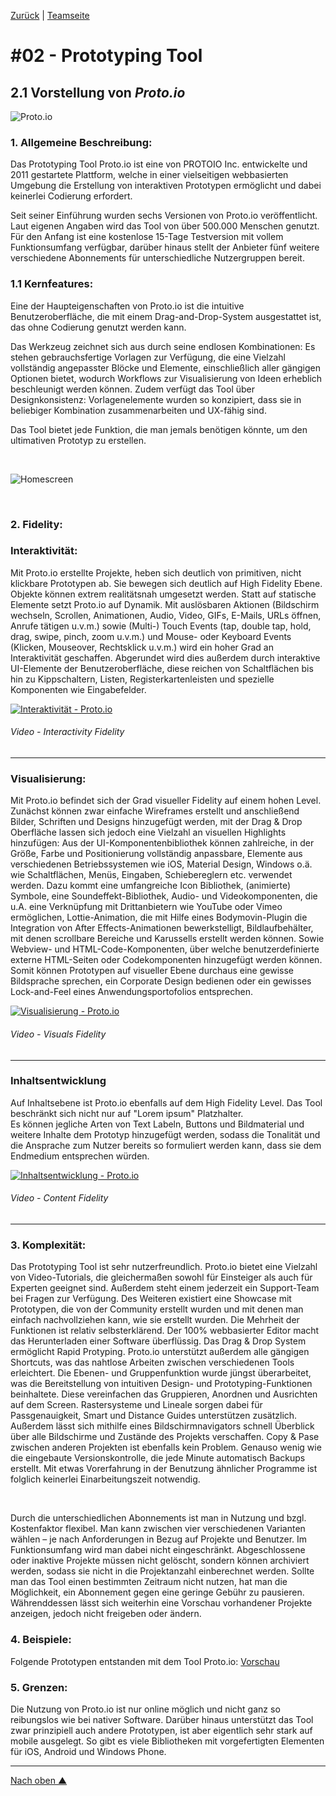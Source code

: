 [Zurück](https://github.com/milena-sagert/IFD-WiSe20-21) | [Teamseite](https://webuser.hs-furtwangen.de/~rag/lehre/WiSe20-21/IFD/Kursinhalt/Team/)
# #02 - Prototyping Tool
## 2.1 Vorstellung von *Proto.io*

![Proto.io](img/protoio.png "Logo")


### 1. Allgemeine Beschreibung:

Das Prototyping Tool Proto.io ist eine von PROTOIO Inc. entwickelte und 2011 gestartete Plattform, welche in einer vielseitigen webbasierten Umgebung die Erstellung von interaktiven Prototypen ermöglicht und dabei keinerlei Codierung erfordert.

Seit seiner Einführung wurden sechs Versionen von Proto.io veröffentlicht. Laut eigenen Angaben wird das Tool von über 500.000 Menschen genutzt. Für den Anfang ist eine kostenlose 15-Tage Testversion mit vollem Funktionsumfang verfügbar, darüber hinaus stellt der Anbieter fünf weitere verschiedene Abonnements für unterschiedliche Nutzergruppen bereit. 


### 1.1 Kernfeatures:

Eine der Haupteigenschaften von Proto.io ist die intuitive Benutzeroberfläche, die mit einem Drag-and-Drop-System ausgestattet ist, das ohne Codierung genutzt werden kann. 

Das Werkzeug zeichnet sich aus durch seine endlosen Kombinationen: Es stehen gebrauchsfertige Vorlagen zur Verfügung, die eine Vielzahl vollständig angepasster Blöcke und Elemente, einschließlich aller gängigen Optionen bietet, wodurch Workflows zur Visualisierung von Ideen erheblich beschleunigt werden können. Zudem verfügt das Tool über Designkonsistenz: Vorlagenelemente wurden so konzipiert, dass sie in beliebiger Kombination zusammenarbeiten und UX-fähig sind.

Das Tool bietet jede Funktion, die man jemals benötigen könnte, um den ultimativen Prototyp zu erstellen.

&nbsp;

![Homescreen](img/homescreen-min.png "Homescreen - Proto.io")

&nbsp;


### 2. Fidelity: 

### Interaktivität:

Mit Proto.io erstellte Projekte, heben sich deutlich von primitiven, nicht klickbare Prototypen ab. Sie bewegen sich deutlich auf High Fidelity Ebene. Objekte können extrem realitätsnah umgesetzt werden. Statt auf statische Elemente setzt Proto.io auf Dynamik. Mit auslösbaren Aktionen (Bildschirm wechseln, Scrollen, Animationen, Audio, Video, GIFs, E-Mails, URLs öffnen, Anrufe tätigen u.v.m.)
sowie (Multi-) Touch Events (tap, double tap, hold, drag, swipe, pinch, zoom u.v.m.) und Mouse- oder Keyboard Events (Klicken, Mouseover, Rechtsklick u.v.m.) wird ein hoher Grad an Interaktivität geschaffen. Abgerundet wird dies außerdem durch interaktive UI-Elemente der Benutzeroberfläche, diese reichen von Schaltflächen bis hin zu Kippschaltern, Listen, Registerkartenleisten und spezielle Komponenten wie Eingabefelder.

[![Interaktivität - Proto.io](img/mq1.jpg)](https://youtu.be/Jha-eRupMIk "Interaktivität - Proto.io")
###### Video - Interactivity Fidelity

---

### Visualisierung:

Mit Proto.io befindet sich der Grad visueller Fidelity auf einem hohen Level. Zunächst können zwar einfache Wireframes erstellt und anschließend Bilder, Schriften und Designs hinzugefügt werden, mit der Drag & Drop Oberfläche lassen sich jedoch  eine Vielzahl an visuellen Highlights hinzufügen: Aus der 
UI-Komponentenbibliothek können zahlreiche, in der Größe, Farbe und Positionierung vollständig anpassbare, Elemente aus verschiedenen Betriebssystemen wie iOS, Material Design, Windows o.ä. wie Schaltflächen, Menüs, Eingaben, Schiebereglern etc. verwendet werden.
Dazu kommt eine umfangreiche Icon Bibliothek, (animierte) Symbole, eine Soundeffekt-Bibliothek, Audio- und Videokomponenten, die u.A. eine Verknüpfung mit Drittanbietern wie YouTube oder Vimeo ermöglichen, Lottie-Animation, die mit Hilfe eines Bodymovin-Plugin die Integration von After Effects-Animationen bewerkstelligt, Bildlaufbehälter, mit denen scrollbare Bereiche und Karussells erstellt werden können. 
Sowie Webview- und HTML-Code-Komponenten, über welche benutzerdefinierte externe HTML-Seiten oder Codekomponenten hinzugefügt werden können. 
Somit können Prototypen auf visueller Ebene durchaus eine gewisse Bildsprache sprechen, ein Corporate Design bedienen oder ein gewisses Lock-and-Feel eines Anwendungsportofolios entsprechen.

<!--- VIDEO--->
[![Visualisierung - Proto.io](img/mq2.jpg)](https://youtu.be/X4eZlz218Aw "Visualisierung - Proto.io")
###### Video - Visuals Fidelity

---

<!---
![Visualisierung](img/visualisierung1.png "Visualisierung1")
![Visualisierung](img/visualisierung2.png "Visualisierung2")
--->

### Inhaltsentwicklung
Auf Inhaltsebene ist Proto.io ebenfalls auf dem High Fidelity Level. Das Tool beschränkt sich nicht nur auf "Lorem ipsum" Platzhalter.   
Es können jegliche Arten von Text Labeln, Buttons und Bildmaterial und weitere Inhalte dem Prototyp hinzugefügt werden, sodass die Tonalität und die Ansprache zum Nutzer bereits so formuliert werden kann, dass sie dem Endmedium entsprechen würden.

[![Inhaltsentwicklung - Proto.io](img/mq3.jpg)](https://youtu.be/Il8KltVjyEA "Inhaltsentwicklung - Proto.io" )
###### Video - Content Fidelity

---

### 3. Komplexität: 
Das Prototyping Tool ist sehr nutzerfreundlich. Proto.io bietet eine Vielzahl von Video-Tutorials, die gleichermaßen sowohl für Einsteiger als auch für Experten geeignet sind. Außerdem steht einem jederzeit ein Support-Team bei Fragen zur Verfügung. Des Weiteren existiert eine Showcase mit Prototypen, die von der Community erstellt wurden und mit denen man einfach nachvollziehen kann, wie sie erstellt wurden.
Die Mehrheit der Funktionen ist relativ selbsterklärend. 
Der 100% webbasierter Editor macht das Herunterladen einer Software überflüssig. Das Drag & Drop System ermöglicht Rapid Protyping. Proto.io unterstützt außerdem alle gängigen Shortcuts, was das nahtlose Arbeiten zwischen verschiedenen Tools erleichtert. Die Ebenen- und Gruppenfunktion wurde jüngst überarbeitet, was die Bereitstellung von intuitiven Design- und Prototyping-Funktionen beinhaltete. Diese vereinfachen das Gruppieren, Anordnen und Ausrichten auf dem Screen. Rastersysteme und Lineale sorgen dabei für Passgenauigkeit, Smart und Distance Guides unterstützen zusätzlich. Außerdem lässt sich mithilfe eines Bildschirmnavigators schnell Überblick über alle Bildschirme und Zustände des Projekts verschaffen. Copy & Pase zwischen anderen Projekten ist ebenfalls kein Problem. Genauso wenig wie die eingebaute Versionskontrolle, die jede Minute automatisch Backups erstellt.
Mit etwas Vorerfahrung in der Benutzung ähnlicher Programme ist folglich keinerlei Einarbeitungszeit notwendig.

&nbsp;

Durch die unterschiedlichen Abonnements ist man in Nutzung und bzgl. Kostenfaktor flexibel. Man kann zwischen vier verschiedenen Varianten wählen – je nach Anforderungen in Bezug auf Projekte und Benutzer. Im Funktionsumfang wird man dabei nicht eingeschränkt. Abgeschlossene oder inaktive Projekte müssen nicht gelöscht, sondern können archiviert werden, sodass sie nicht in die Projektanzahl einberechnet werden. Sollte man das Tool einen bestimmten Zeitraum nicht nutzen, hat man die Möglichkeit, ein Abonnement gegen eine geringe Gebühr zu pausieren. Währenddessen lässt sich weiterhin eine Vorschau vorhandener Projekte anzeigen, jedoch nicht freigeben oder ändern.


### 4. Beispiele: 

Folgende Prototypen entstanden mit dem Tool Proto.io: [Vorschau](https://proto.io/en/demos/)

### 5. Grenzen: 
Die Nutzung von Proto.io ist nur online möglich und nicht ganz so reibungslos wie bei nativer Software. Darüber hinaus unterstützt das Tool zwar prinzipiell auch andere Prototypen, ist aber eigentlich sehr stark auf mobile ausgelegt. So gibt es viele Bibliotheken mit vorgefertigten Elementen für iOS, Android und Windows Phone.

---
[Nach oben &#x25B2;](#top)